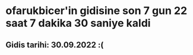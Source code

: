 # ofarukbicer'in gidisine son 7 gun 22 saat 7 dakika 30 saniye kaldi

## Gidis tarihi: 30.09.2022 :(